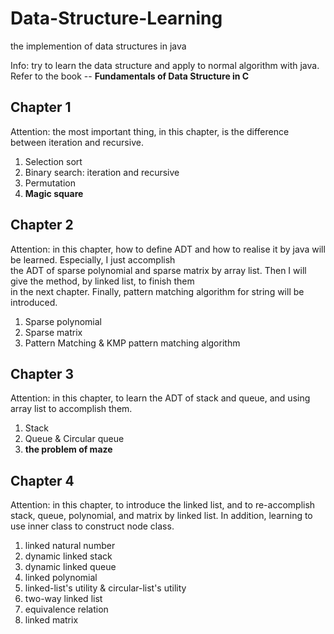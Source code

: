 # Data-Structure-Learning
the implemention of data structures in java

Info: try to learn the data structure and apply to normal algorithm with java.  
Refer to the book -- **Fundamentals of Data Structure in C**
  
## Chapter 1
Attention: the most important thing, in this chapter, is the difference between iteration and recursive.  
1. Selection sort  
2. Binary search: iteration and recursive  
3. Permutation  
4. **Magic square**  

## Chapter 2
Attention: in this chapter, how to define ADT and how to realise it by java will be learned. Especially, I just accomplish  
the ADT of sparse polynomial and sparse matrix by array list. Then I will give the method, by linked list, to finish them  
in the next chapter. Finally, pattern matching algorithm for string will be introduced.
1. Sparse polynomial  
2. Sparse matrix  
3. Pattern Matching & KMP pattern matching algorithm  

## Chapter 3  
Attention: in this chapter, to learn the ADT of stack and queue, and using array list to accomplish them.
1. Stack  
2. Queue & Circular queue  
3. **the problem of maze**

## Chapter 4  
Attention: in this chapter, to introduce the linked list, and to re-accomplish stack, queue, polynomial, and matrix by linked
list. In addition, learning to use inner class to construct node class.
1. linked natural number  
2. dynamic linked stack  
3. dynamic linked queue  
4. linked polynomial  
5. linked-list's utility & circular-list's utility  
6. two-way linked list  
7. equivalence relation  
8. linked matrix  

